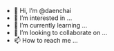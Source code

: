 - 👋 Hi, I’m @daenchai
- 👀 I’m interested in ...
- 🌱 I’m currently learning ...
- 💞️ I’m looking to collaborate on ...
- 📫 How to reach me ...

<!---
daenchai/daenchai is a ✨ special ✨ repository because its `README.md` (this file) appears on your GitHub profile.
You can click the Preview link to take a look at your changes.
--->
